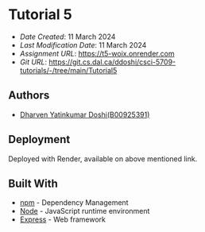 # Tutorial 5
 
* *Date Created*: 11 March 2024
* *Last Modification Date*: 11 March 2024
* *Assignment URL*: <https://t5-woix.onrender.com>
* *Git URL*: <https://git.cs.dal.ca/ddoshi/csci-5709-tutorials/-/tree/main/Tutorial5>
 
## Authors
 
* [Dharven Yatinkumar Doshi(B00925391)](dh442504@dal.ca)
 
## Deployment
 
Deployed with Render, available on above mentioned link.
 
## Built With
 
- [npm](https://docs.npmjs.com/) - Dependency Management
- [Node](https://nodejs.org/en) - JavaScript runtime environment
- [Express](https://expressjs.com/) - Web framework

